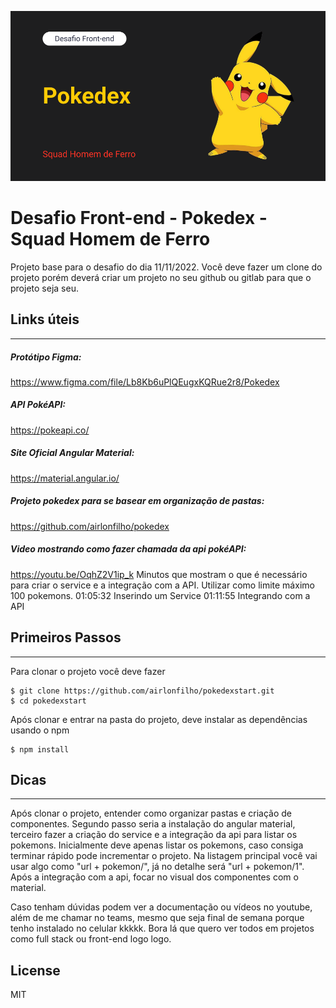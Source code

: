 ![](src/assets/Thumbnail.png)

# Desafio Front-end - Pokedex - Squad Homem de Ferro
Projeto base para o desafio do dia 11/11/2022. Você deve fazer um clone do projeto porém deverá criar um projeto no seu github ou gitlab para que o projeto seja seu.

## Links úteis
--------------
#####  Protótipo Figma: 
https://www.figma.com/file/Lb8Kb6uPlQEugxKQRue2r8/Pokedex

#####  API PokéAPI: 
https://pokeapi.co/

#####  Site Oficial Angular Material: 
https://material.angular.io/

#####  Projeto pokedex para se basear em organização de pastas: 
https://github.com/airlonfilho/pokedex

#####  Video mostrando como fazer chamada da api pokéAPI:
https://youtu.be/OqhZ2V1ip_k
Minutos que mostram o que é necessário para criar o service e a integração com a API. Utilizar como limite máximo 100 pokemons.
01:05:32 Inserindo um Service
01:11:55 Integrando com a API

## Primeiros Passos
--------------
Para clonar o projeto você deve fazer
```
$ git clone https://github.com/airlonfilho/pokedexstart.git
$ cd pokedexstart
```

Após clonar e entrar na pasta do projeto, deve instalar as dependências usando o npm
```
$ npm install
```

## Dicas
--------------
Após clonar o projeto, entender como organizar pastas e criação de componentes. Segundo passo seria a instalação do angular material, terceiro fazer a criação do service e a integração da api para listar os pokemons. Inicialmente deve apenas listar os pokemons, caso consiga terminar rápido pode incrementar o projeto. Na listagem principal você vai usar algo como "url + pokemon/", já no detalhe será "url + pokemon/1". Após a integração com a api, focar no visual dos componentes com o material.

Caso tenham dúvidas podem ver a documentação ou vídeos no youtube, além de me chamar no teams, mesmo que seja final de semana porque tenho instalado no celular kkkkk. Bora lá que quero ver todos em projetos como full stack ou front-end logo logo.

## License
MIT
